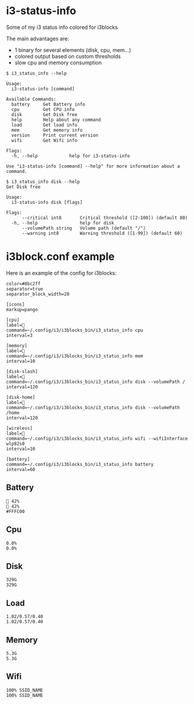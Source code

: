 # i3-status-info

Some of my i3 status info colored for i3blocks

The main advantages are:
* 1 binary for several elements (disk, cpu, mem...)
* colored output based on custom thresholds
* slow cpu and memory consumption

```
$ i3_status_info --help

Usage:
  i3-status-info [command]

Available Commands:
  battery     Get Battery info
  cpu         Get CPU info
  disk        Get Disk free
  help        Help about any command
  load        Get load info
  mem         Get memory info
  version     Print current version
  wifi        Get Wifi info

Flags:
  -h, --help            help for i3-status-info

Use "i3-status-info [command] --help" for more information about a command.
```

```
$ i3_status_info disk --help
Get Disk free

Usage:
  i3-status-info disk [flags]

Flags:
      --critical int8       Critical threshold ([2-100]) (default 80)
  -h, --help                help for disk
      --volumePath string   Volume path (default "/")
      --warning int8        Warning threshold ([1-99]) (default 60)
```

# i3block.conf example

Here is an example of the config for i3blocks:

```
color=#8bc2ff
separator=true
separator_block_width=20

[icons]
markup=pango

[cpu]
label=
command=~/.config/i3/i3blocks_bin/i3_status_info cpu
interval=3

[memory]
label=
command=~/.config/i3/i3blocks_bin/i3_status_info mem
interval=10

[disk-slash]
label=
command=~/.config/i3/i3blocks_bin/i3_status_info disk --volumePath /
interval=120

[disk-home]
label=
command=~/.config/i3/i3blocks_bin/i3_status_info disk --volumePath /home
interval=120

[wireless]
label=
command=~/.config/i3/i3blocks_bin/i3_status_info wifi --wifiInterface wlp82s0
interval=10

[battery]
command=~/.config/i3/i3blocks_bin/i3_status_info battery
interval=60
```

## Battery

```
 42%
 42%
#FFFC00
```

## Cpu

```
0.0%
0.0%
```

## Disk

```
329G
329G
```

## Load

```
1.02/0.57/0.40
1.02/0.57/0.40
```

## Memory

```
5.3G
5.3G
```

## Wifi

```
100% SSID_NAME
100% SSID_NAME
```

